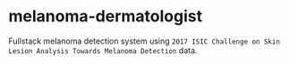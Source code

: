 # melanoma-dermatologist
Fullstack melanoma detection system using `2017 ISIC Challenge on Skin Lesion Analysis Towards Melanoma Detection` data.
